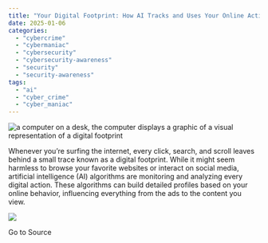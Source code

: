 ```yaml
---
title: "Your Digital Footprint: How AI Tracks and Uses Your Online Activity"
date: 2025-01-06
categories: 
  - "cybercrime"
  - "cybermaniac"
  - "cybersecurity"
  - "cybersecurity-awareness"
  - "security"
  - "security-awareness"
tags: 
  - "ai"
  - "cyber_crime"
  - "cyber_maniac"
---
```


![a computer on a desk, the computer displays a graphic of a visual representation of a digital footprint](https://cybermaniacs.com/hubfs/_Your%20Digital%20Footprint.png)

Whenever you’re surfing the internet, every click, search, and scroll leaves behind a small trace known as a digital footprint. While it might seem harmless to browse your favorite websites or interact on social media, artificial intelligence (AI) algorithms are monitoring and analyzing every digital action. These algorithms can build detailed profiles based on your online behavior, influencing everything from the ads to the content you view.

![](https://track.hubspot.com/__ptq.gif?a=20922849&k=14&r=https%3A%2F%2Fcybermaniacs.com%2Fcm-blog%2Fyour-digital-footprint-how-ai-tracks-and-uses-your-online-activity&bu=https%253A%252F%252Fcybermaniacs.com%252Fcm-blog&bvt=rss)

Go to Source
